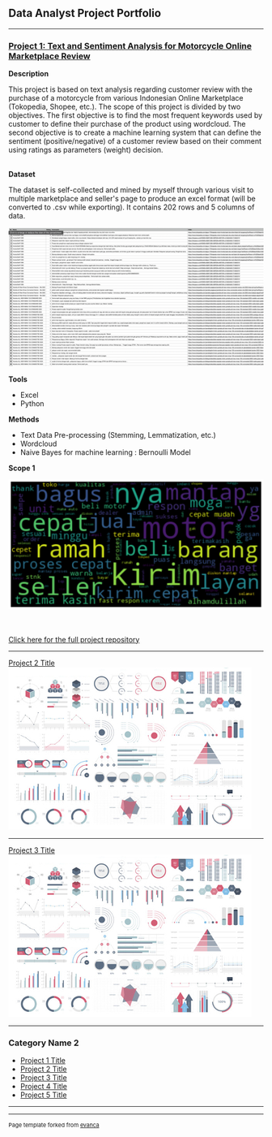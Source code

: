 ## Data Analyst Project Portfolio

---

### [Project 1: Text and Sentiment Analysis for Motorcycle Online Marketplace Review](https://github.com/aiightvert/Text-and-Sentiment-Analysis-for-Motorcycle-Review)

**Description**

This project is based on text analysis regarding customer review with the purchase of a motorcycle from various Indonesian Online Marketplace (Tokopedia, Shopee, etc.). The scope of this project is divided by two objectives. The first objective is to find the most frequent keywords used by customer to define their purchase of the product using wordcloud. The second objective is to create a machine learning system that can define the sentiment (positive/negative) of a customer review based on their comment using ratings as parameters (weight) decision.
<br><br>

**Dataset**

The dataset is self-collected and mined by myself through various visit to multiple marketplace and seller's page to produce an excel format (will be converted to .csv while exporting). It contains 202 rows and 5 columns of data.

<img src="images/data_motor1.png?raw=true"/>

**Tools**
- Excel
- Python

**Methods**
- Text Data Pre-processing (Stemming, Lemmatization, etc.)
- Wordcloud
- Naive Bayes for machine learning : Bernoulli Model

**Scope 1**

<img src="images/wordcloud1.png?raw=true"/>

<br><br>
<a href="https://github.com/aiightvert/Text-and-Sentiment-Analysis-for-Motorcycle-Review">Click here for the full project repository</a> 

---
[Project 2 Title](/pdf/sample_presentation.pdf)
<img src="images/dummy_thumbnail.jpg?raw=true"/>

---
[Project 3 Title](http://example.com/)
<img src="images/dummy_thumbnail.jpg?raw=true"/>

---

### Category Name 2

- [Project 1 Title](http://example.com/)
- [Project 2 Title](http://example.com/)
- [Project 3 Title](http://example.com/)
- [Project 4 Title](http://example.com/)
- [Project 5 Title](http://example.com/)

---




---
<p style="font-size:11px">Page template forked from <a href="https://github.com/evanca/quick-portfolio">evanca</a></p>
<!-- Remove above link if you don't want to attibute -->
